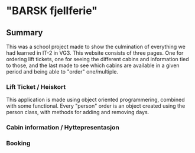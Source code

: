 # "BARSK fjellferie"

## Summary
This was a school project made to show the culmination of everything we had learned in IT-2 in VG3. This website consists of three pages. One for ordering lift tickets, one for seeing the different cabins and information tied to those, and the last made to see which cabins are available in a given period and being able to "order" one/multiple.

### Lift Ticket / Heiskort
This application is made using object oriented programmering, combined with some functional. Every "person" order is an object created using the person class, with methods for adding and removing days.

### Cabin information / Hyttepresentasjon

### Booking
